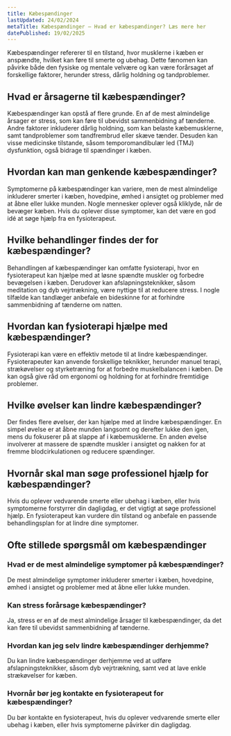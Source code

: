 ```yaml
---
title: Kæbespændinger
lastUpdated: 24/02/2024
metaTitle: Kæbespændinger – Hvad er kæbespændinger? Læs mere her
datePublished: 19/02/2025
---
```


Kæbespændinger refererer til en tilstand, hvor musklerne i kæben er anspændte, hvilket kan føre til smerte og ubehag. Dette fænomen kan påvirke både den fysiske og mentale velvære og kan være forårsaget af forskellige faktorer, herunder stress, dårlig holdning og tandproblemer. 

## Hvad er årsagerne til kæbespændinger?

Kæbespændinger kan opstå af flere grunde. En af de mest almindelige årsager er stress, som kan føre til ubevidst sammenbidning af tænderne. Andre faktorer inkluderer dårlig holdning, som kan belaste kæbemusklerne, samt tandproblemer som tandfrembrud eller skæve tænder. Desuden kan visse medicinske tilstande, såsom temporomandibulær led (TMJ) dysfunktion, også bidrage til spændinger i kæben.

## Hvordan kan man genkende kæbespændinger?

Symptomerne på kæbespændinger kan variere, men de mest almindelige inkluderer smerter i kæben, hovedpine, ømhed i ansigtet og problemer med at åbne eller lukke munden. Nogle mennesker oplever også kliklyde, når de bevæger kæben. Hvis du oplever disse symptomer, kan det være en god idé at søge hjælp fra en fysioterapeut.

## Hvilke behandlinger findes der for kæbespændinger?

Behandlingen af kæbespændinger kan omfatte fysioterapi, hvor en fysioterapeut kan hjælpe med at løsne spændte muskler og forbedre bevægelsen i kæben. Derudover kan afslapningsteknikker, såsom meditation og dyb vejrtrækning, være nyttige til at reducere stress. I nogle tilfælde kan tandlæger anbefale en bideskinne for at forhindre sammenbidning af tænderne om natten.

## Hvordan kan fysioterapi hjælpe med kæbespændinger?

Fysioterapi kan være en effektiv metode til at lindre kæbespændinger. Fysioterapeuter kan anvende forskellige teknikker, herunder manuel terapi, strækøvelser og styrketræning for at forbedre muskelbalancen i kæben. De kan også give råd om ergonomi og holdning for at forhindre fremtidige problemer.

## Hvilke øvelser kan lindre kæbespændinger?

Der findes flere øvelser, der kan hjælpe med at lindre kæbespændinger. En simpel øvelse er at åbne munden langsomt og derefter lukke den igen, mens du fokuserer på at slappe af i kæbemusklerne. En anden øvelse involverer at massere de spændte muskler i ansigtet og nakken for at fremme blodcirkulationen og reducere spændinger.

## Hvornår skal man søge professionel hjælp for kæbespændinger?

Hvis du oplever vedvarende smerte eller ubehag i kæben, eller hvis symptomerne forstyrrer din dagligdag, er det vigtigt at søge professionel hjælp. En fysioterapeut kan vurdere din tilstand og anbefale en passende behandlingsplan for at lindre dine symptomer.

## Ofte stillede spørgsmål om kæbespændinger

### Hvad er de mest almindelige symptomer på kæbespændinger?

De mest almindelige symptomer inkluderer smerter i kæben, hovedpine, ømhed i ansigtet og problemer med at åbne eller lukke munden.

### Kan stress forårsage kæbespændinger?

Ja, stress er en af de mest almindelige årsager til kæbespændinger, da det kan føre til ubevidst sammenbidning af tænderne.

### Hvordan kan jeg selv lindre kæbespændinger derhjemme?

Du kan lindre kæbespændinger derhjemme ved at udføre afslapningsteknikker, såsom dyb vejrtrækning, samt ved at lave enkle strækøvelser for kæben.

### Hvornår bør jeg kontakte en fysioterapeut for kæbespændinger?

Du bør kontakte en fysioterapeut, hvis du oplever vedvarende smerte eller ubehag i kæben, eller hvis symptomerne påvirker din dagligdag.
